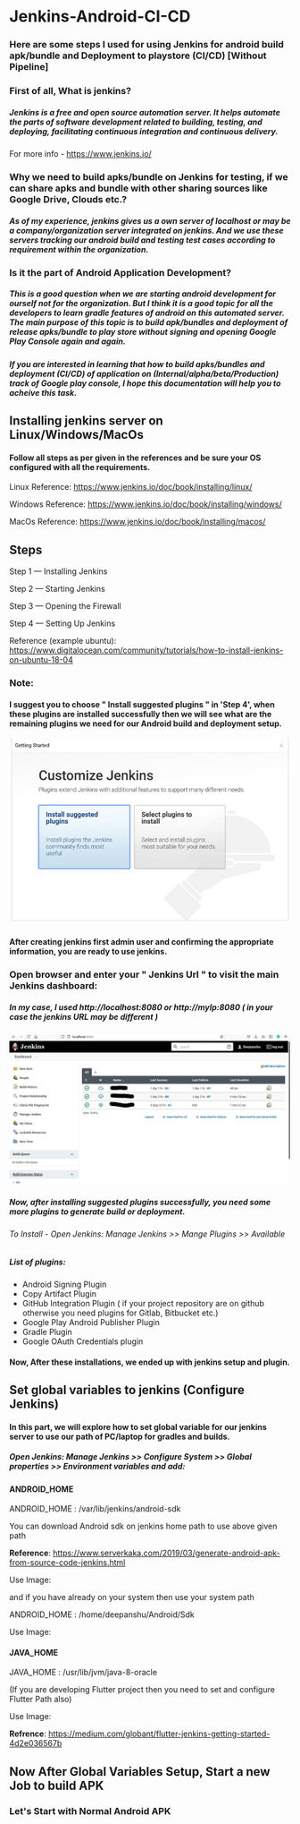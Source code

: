 # Jenkins-Android-CI-CD
### Here are some steps I used for using Jenkins for android build apk/bundle and Deployment to playstore (CI/CD) [Without Pipeline]


### First of all, What is jenkins?
##### Jenkins is a free and open source automation server. It helps automate the parts of software development related to building, testing, and deploying, facilitating continuous integration and continuous delivery.

For more info - https://www.jenkins.io/

### Why we need to build apks/bundle on Jenkins for testing, if we can share apks and bundle with other sharing sources like Google Drive, Clouds etc.?
##### As of my experience, jenkins gives us a own server of localhost or may be a company/organization server integrated on jenkins. And we use these servers tracking our android build and testing test cases according to requirement within the organization.


### Is it the part of Android Application Development?
##### This is a good question when we are starting android development for ourself not for the organization. But I think it is a good topic for all the developers to learn gradle features of android on this automated server. The main purpose of this topic is to build apk/bundles and deployment of release apks/bundle to play store without signing and opening Google Play Console again and again.

##### If you are interested in learning that how to build apks/bundles and deployment (CI/CD) of application on (Internal/alpha/beta/Production) track of Google play console, I hope this documentation will help you to acheive this task.


## Installing jenkins server on Linux/Windows/MacOs
#### Follow all steps as per given in the references and be sure your OS configured with all the requirements.

Linux Reference: https://www.jenkins.io/doc/book/installing/linux/

Windows Reference: https://www.jenkins.io/doc/book/installing/windows/

MacOs Reference: https://www.jenkins.io/doc/book/installing/macos/

## Steps
  
  Step 1 — Installing Jenkins 
  
  Step 2 — Starting Jenkins
  
  Step 3 — Opening the Firewall
  
  Step 4 — Setting Up Jenkins

Reference (example ubuntu): https://www.digitalocean.com/community/tutorials/how-to-install-jenkins-on-ubuntu-18-04

### Note:
#### I suggest you to choose " Install suggested plugins " in 'Step 4', when these plugins are installed successfully then we will see what are the remaining plugins we need for our Android build and deployment setup.


![alt_text](https://github.com/deepanshuDPS/Jenkins-Android-CI-CD/blob/main/suggested_plugins.png?raw=true)


#### After creating jenkins first admin user and confirming the appropriate information, you are ready to use jenkins.

### Open browser and enter your " Jenkins Url " to visit the main Jenkins dashboard:
##### In my case, I used http://localhost:8080 or http://myIp:8080 ( in your case the jenkins URL may be different )


![alt_text](https://github.com/deepanshuDPS/Jenkins-Android-CI-CD/blob/main/my_jenkins.jpg?raw=true)


##### Now, after installing suggested plugins successfully, you need some more plugins to generate build or deployment. 
###### To Install - Open Jenkins: Manage Jenkins >> Mange Plugins >> Available
##### List of plugins: 
  - Android Signing Plugin
  - Copy Artifact Plugin
  - GitHub Integration Plugin ( if your project repository are on github otherwise you need plugins for Gitlab, Bitbucket etc.)
  - Google Play Android Publisher Plugin
  - Gradle Plugin
  - Google OAuth Credentials plugin

#### Now, After these installations, we ended up with jenkins setup and plugin.

## Set global variables to jenkins (Configure Jenkins)
#### In this part, we will explore how to set global variable for our jenkins server to use our path of PC/laptop for gradles and builds.

##### Open Jenkins: Manage Jenkins >> Configure System >> Global properties >> Environment variables and add:

#### ANDROID_HOME

ANDROID_HOME : /var/lib/jenkins/android-sdk

You can download Android sdk on jenkins home path to use above given path 

**Reference**: https://www.serverkaka.com/2019/03/generate-android-apk-from-source-code-jenkins.html

Use Image: 



and if you have already on your system then use your system path

ANDROID_HOME : /home/deepanshu/Android/Sdk

Use Image:

#### JAVA_HOME

JAVA_HOME : /usr/lib/jvm/java-8-oracle


(If you are developing Flutter project then you need to set and configure Flutter Path also)

Use Image:

**Refrence**: https://medium.com/globant/flutter-jenkins-getting-started-4d2e036567b


## Now After Global Variables Setup, Start a new Job to build APK
### Let's Start with Normal Android APK

















